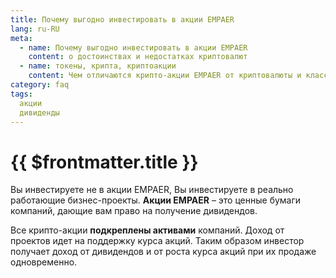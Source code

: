 ```yaml
---
title: Почему выгодно инвестировать в акции EMPAER 
lang: ru-RU
meta:
  - name: Почему выгодно инвестировать в акции EMPAER 
    content: о достоинствах и недостатках криптовалют
  - name: токены, крипта, криптоакции
    content: Чем отличаются крипто-акции EMPAER от криптовалюты и классических акций?
category: faq
tags: 
  акции
  дивиденды
---
```



# {{ $frontmatter.title }} 

Вы инвестируете не в акции EMPAER, Вы инвестируете в реально работающие бизнес-проекты. **Акции EMPAER** – это ценные бумаги компаний, дающие вам право на получение дивидендов. 

Все крипто-акции **подкреплены активами** компаний. Доход от проектов идет на поддержку курса акций. Таким образом инвестор получает доход от дивидендов и от роста курса акций при их продаже одновременно.


